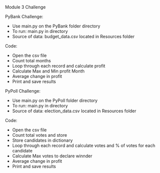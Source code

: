 Module 3 Challenge

PyBank Challenge:
  - Use main.py on the PyBank folder directory
  - To run: main.py in directory
  - Source of data: budget_data.csv located in Resources folder

Code:
  - Open the csv file
  - Count total months
  - Loop through each record and calculate profit
  - Calculate Max and Min profit Month
  - Average change in profit
  - Print and save results

PyPoll Challenge:
  - Use main.py on the PyPoll folder directory
  - To run: main.py in directory
  - Source of data: election_data.csv located in Resources folder

Code:
  - Open the csv file
  - Count total votes and store
  - Store candidates in dictionary
  - Loop through each record and calculate votes and % of votes for each candidate
  - Calculate Max votes to declare winnder
  - Average change in profit
  - Print and save results
